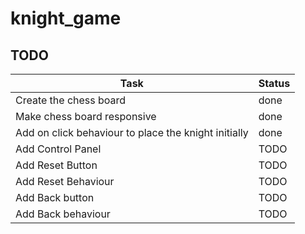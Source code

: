 # knight_game

## TODO

| Task                                                 | Status |
| ---------------------------------------------------- | ------ |
| Create the chess board                               | done   |
| Make chess board responsive                          | done   |
| Add on click behaviour to place the knight initially | done   |
| Add Control Panel                                    | TODO   |
| Add Reset Button                                     | TODO   |
| Add Reset Behaviour                                  | TODO   |
| Add Back button                                      | TODO   |
| Add Back behaviour                                   | TODO   |